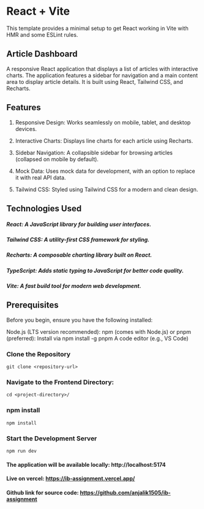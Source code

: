 # React + Vite

This template provides a minimal setup to get React working in Vite with HMR and some ESLint rules.

## Article Dashboard

A responsive React application that displays a list of articles with interactive charts. The application features a sidebar for navigation and a main content area to display article details. It is built using React, Tailwind CSS, and Recharts.

## Features

1. Responsive Design: Works seamlessly on mobile, tablet, and desktop devices.

2. Interactive Charts: Displays line charts for each article using Recharts.

3. Sidebar Navigation: A collapsible sidebar for browsing articles (collapsed on mobile by default).

4. Mock Data: Uses mock data for development, with an option to replace it with real API data.

5. Tailwind CSS: Styled using Tailwind CSS for a modern and clean design.

## Technologies Used

##### React: A JavaScript library for building user interfaces.
##### Tailwind CSS: A utility-first CSS framework for styling.
##### Recharts: A composable charting library built on React.
##### TypeScript: Adds static typing to JavaScript for better code quality.
##### Vite: A fast build tool for modern web development.

## Prerequisites

Before you begin, ensure you have the following installed:

Node.js (LTS version recommended):
npm (comes with Node.js) or pnpm (preferred): Install via npm install -g pnpm
A code editor (e.g., VS Code)

### Clone the Repository

`git clone <repository-url>`

### Navigate to the Frontend Directory:

`cd <project-directory>/`

### npm install

`npm install`

### Start the Development Server

`npm run dev`

#### The application will be available locally: http://localhost:5174
#### Live on vercel: https://ib-assignment.vercel.app/ 
#### Github link for source code: https://github.com/anjalik1505/ib-assignment

